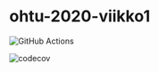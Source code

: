 # ohtu-2020-viikko1

![GitHub Actions](https://github.com/silmish/ohtu-2020-viikko1/workflows/Java%20CI%20with%20Gradle/badge.svg)

![codecov](https://codecov.io/gh/silmish/ohtu-2020-viikko1/branch/main/graph/badge.svg?token=BYZ6Y9EOCT)
